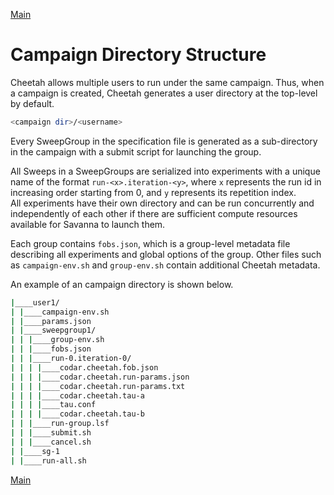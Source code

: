 
[Main](../index)

Campaign Directory Structure
============================

Cheetah allows multiple users to run under the same campaign. Thus, when a campaign is created, Cheetah generates a user directory at the top-level by default.
```bash
<campaign dir>/<username>
```


Every SweepGroup in the specification file is generated as a sub-directory in the campaign with a submit script for launching the group.

All Sweeps in a SweepGroups are serialized into experiments with a unique name of the format `run-<x>.iteration-<y>`, where `x` represents the run id in increasing order starting from 0, and
  `y` represents its repetition index.  
All experiments have their own directory and can be run concurrently and independently of each other if there are sufficient compute resources available for Savanna to launch them.

Each group contains `fobs.json`, which is a group-level metadata file describing all experiments and global options of the group. Other files such as `campaign-env.sh` and `group-env.sh` contain additional Cheetah metadata.

An example of an campaign directory is shown below.
``` bash
|____user1/
| |____campaign-env.sh
| |____params.json
| |____sweepgroup1/
| | |____group-env.sh
| | |____fobs.json
| | |____run-0.iteration-0/
| | | |____codar.cheetah.fob.json
| | | |____codar.cheetah.run-params.json
| | | |____codar.cheetah.run-params.txt
| | | |____codar.cheetah.tau-a
| | | |____tau.conf
| | | |____codar.cheetah.tau-b
| | |____run-group.lsf
| | |____submit.sh
| | |____cancel.sh
| |____sg-1
| |____run-all.sh
```


[Main](../index)

